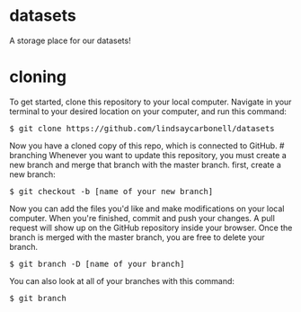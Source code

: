 # datasets
A storage place for our datasets!
# cloning
To get started, clone this repository to your local computer. Navigate in your terminal to your desired location on your computer, and run this command:
<p><pre>$ git clone https://github.com/lindsaycarbonell/datasets</pre></p>
Now you have a cloned copy of this repo, which is connected to GitHub.
# branching
Whenever you want to update this repository, you must create a new branch and merge that branch with the master branch.
first, create a new branch:
<p><pre>$ git checkout -b [name_of_your_new_branch]</pre></p>
Now you can add the files you'd like and make modifications on your local computer. When you're finished, commit and push your changes. A pull request will show up on the GitHub repository inside your browser. Once the branch is merged with the master branch, you are free to delete your branch.
<p><pre>$ git branch -D [name_of_your_branch]</pre></p>
You can also look at all of your branches with this command:
<p><pre>$ git branch</pre></p>

